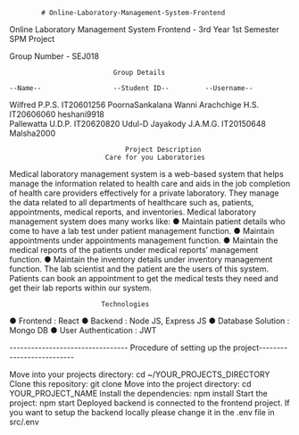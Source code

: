             # Online-Laboratory-Management-System-Frontend
Online Laboratory Management System Frontend - 3rd Year 1st Semester SPM Project

Group Number - SEJ018

                              Group Details

    --Name--                  --Student ID--         --Username--
Wilfred P.P.S.                  IT20601256            PoornaSankalana
Wanni Arachchige H.S.           IT20606060            heshani9918        
Pallewatta U.D.P.               IT20620820            Udul-D
Jayakody J.A.M.G.               IT20150648            Malsha2000


                                 Project Description
                            Care for you Laboratories

Medical laboratory management system is a web-based system that helps manage the information related to health care and aids in the job completion of health care providers effectively for a private laboratory. They manage the data related to all departments of healthcare such as, patients, appointments, medical reports, and inventories. Medical laboratory management system does many works like:
         ● Maintain patient details who come to have a lab test under patient management function.
         ● Maintain appointments under appointments management function.
         ● Maintain the medical reports of the patients under medical reports’ management function.
         ● Maintain the inventory details under inventory management function.
The lab scientist and the patient are the users of this system. Patients can book an appointment to get the medical tests they need and get their lab reports within our system.


                           Technologies

 ● Frontend : React
 ● Backend : Node JS, Express JS
 ● Database Solution : Mongo DB
 ● User Authentication : JWT


--------------------------------- Procedure of setting up the project--------------------------

Move into your projects directory: cd ~/YOUR_PROJECTS_DIRECTORY
Clone this repository: git clone
Move into the project directory: cd YOUR_PROJECT_NAME
Install the dependencies: npm install
Start the project: npm start
Deployed backend is connected to the frontend project. If you want to setup the backend locally please change it in the .env file in src/.env


